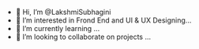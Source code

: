 - 👋 Hi, I’m @LakshmiSubhagini
- 👀 I’m interested in Frond End and UI & UX Designing...
- 🌱 I’m currently learning ...
- 💞️ I’m looking to collaborate on projects ...



<!---
LakshmiSubhagini/LakshmiSubhagini is a ✨ special ✨ repository because its `README.md` (this file) appears on your GitHub profile.
You can click the Preview link to take a look at your changes.
--->
